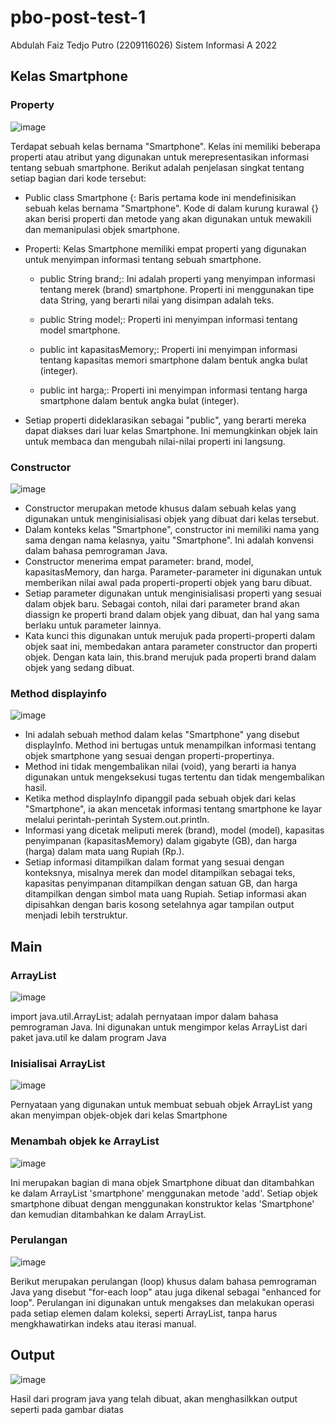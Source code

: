# pbo-post-test-1
Abdulah Faiz Tedjo Putro (2209116026)
Sistem Informasi A 2022


## Kelas Smartphone

### Property
![image](https://github.com/AbdulahFaiz/pbo-post-test-1/assets/121870536/5cdec6d0-45e9-4355-9bbe-b4f25d0275cf)

Terdapat sebuah kelas bernama "Smartphone". Kelas ini memiliki beberapa properti atau atribut yang digunakan untuk merepresentasikan informasi tentang sebuah smartphone. Berikut adalah penjelasan singkat tentang setiap bagian dari kode tersebut:

* Public class Smartphone {: Baris pertama kode ini mendefinisikan sebuah kelas bernama "Smartphone". Kode di dalam kurung kurawal {} akan berisi properti dan metode yang akan digunakan untuk mewakili dan memanipulasi objek smartphone.

* Properti: Kelas Smartphone memiliki empat properti yang digunakan untuk menyimpan informasi tentang sebuah smartphone.


  - public String brand;: Ini adalah properti yang menyimpan informasi tentang merek (brand) smartphone. Properti ini menggunakan tipe data String, yang berarti nilai yang disimpan adalah teks.

  - public String model;: Properti ini menyimpan informasi tentang model smartphone.

  - public int kapasitasMemory;: Properti ini menyimpan informasi tentang kapasitas memori smartphone dalam bentuk angka bulat (integer).

  - public int harga;: Properti ini menyimpan informasi tentang harga smartphone dalam bentuk angka bulat (integer).


* Setiap properti dideklarasikan sebagai "public", yang berarti mereka dapat diakses dari luar kelas Smartphone. Ini memungkinkan objek lain untuk membaca dan mengubah nilai-nilai properti ini langsung.



### Constructor
![image](https://github.com/AbdulahFaiz/pbo-post-test-1/assets/121870536/bfee617a-3e01-4765-88d3-40eb193bb787)

* Constructor merupakan metode khusus dalam sebuah kelas yang digunakan untuk menginisialisasi objek yang dibuat dari kelas tersebut.
* Dalam konteks kelas "Smartphone", constructor ini memiliki nama yang sama dengan nama kelasnya, yaitu "Smartphone". Ini adalah konvensi dalam bahasa pemrograman Java.
* Constructor menerima empat parameter: brand, model, kapasitasMemory, dan harga. Parameter-parameter ini digunakan untuk memberikan nilai awal pada properti-properti objek yang baru dibuat.
* Setiap parameter digunakan untuk menginisialisasi properti yang sesuai dalam objek baru. Sebagai contoh, nilai dari parameter brand akan diassign ke properti brand dalam objek yang dibuat, dan hal yang sama berlaku untuk parameter lainnya.
* Kata kunci this digunakan untuk merujuk pada properti-properti dalam objek saat ini, membedakan antara parameter constructor dan properti objek. Dengan kata lain, this.brand merujuk pada properti brand dalam objek yang sedang dibuat.


### Method displayinfo
![image](https://github.com/AbdulahFaiz/pbo-post-test-1/assets/121870536/35944db7-e370-4564-b64b-e793c62b43d2)

* Ini adalah sebuah method dalam kelas "Smartphone" yang disebut displayInfo. Method ini bertugas untuk menampilkan informasi tentang objek smartphone yang sesuai dengan properti-propertinya.
* Method ini tidak mengembalikan nilai (void), yang berarti ia hanya digunakan untuk mengeksekusi tugas tertentu dan tidak mengembalikan hasil.
* Ketika method displayInfo dipanggil pada sebuah objek dari kelas "Smartphone", ia akan mencetak informasi tentang smartphone ke layar melalui perintah-perintah System.out.println.
* Informasi yang dicetak meliputi merek (brand), model (model), kapasitas penyimpanan (kapasitasMemory) dalam gigabyte (GB), dan harga (harga) dalam mata uang Rupiah (Rp.).
* Setiap informasi ditampilkan dalam format yang sesuai dengan konteksnya, misalnya merek dan model ditampilkan sebagai teks, kapasitas penyimpanan ditampilkan dengan satuan GB, dan harga ditampilkan dengan simbol mata uang Rupiah. Setiap informasi akan dipisahkan dengan baris kosong setelahnya agar tampilan output menjadi lebih terstruktur.


## Main

### ArrayList

![image](https://github.com/AbdulahFaiz/pbo-post-test-1/assets/121870536/236f22fc-070f-4dea-919c-657ce65e229b)

import java.util.ArrayList; adalah pernyataan impor dalam bahasa pemrograman Java. Ini digunakan untuk mengimpor kelas ArrayList dari paket java.util ke dalam program Java


### Inisialisai ArrayList
![image](https://github.com/AbdulahFaiz/pbo-post-test-1/assets/121870536/55d91fac-0788-4e29-8378-f257d132477e)

Pernyataan yang digunakan untuk membuat sebuah objek ArrayList yang akan menyimpan objek-objek dari kelas Smartphone


### Menambah objek ke ArrayList
![image](https://github.com/AbdulahFaiz/pbo-post-test-1/assets/121870536/ef3c64d0-5ea9-4c17-a65d-89951102b08e)

Ini merupakan bagian di mana objek Smartphone dibuat dan ditambahkan ke dalam ArrayList 'smartphone' menggunakan metode 'add'. Setiap objek smartphone dibuat dengan menggunakan konstruktor kelas 'Smartphone' dan kemudian ditambahkan ke dalam ArrayList.


### Perulangan
![image](https://github.com/AbdulahFaiz/pbo-post-test-1/assets/121870536/c0300b13-0137-48d0-9853-5357feb9589e)

Berikut merupakan perulangan (loop) khusus dalam bahasa pemrograman Java yang disebut "for-each loop" atau juga dikenal sebagai "enhanced for loop". Perulangan ini digunakan untuk mengakses dan melakukan operasi pada setiap elemen dalam koleksi, seperti ArrayList, tanpa harus mengkhawatirkan indeks atau iterasi manual.


## Output
![image](https://github.com/AbdulahFaiz/pbo-post-test-1/assets/121870536/cec626ea-a50b-4abd-90ee-dffd0d6064d8)

Hasil dari program java yang telah dibuat, akan menghasilkkan output seperti pada gambar diatas



